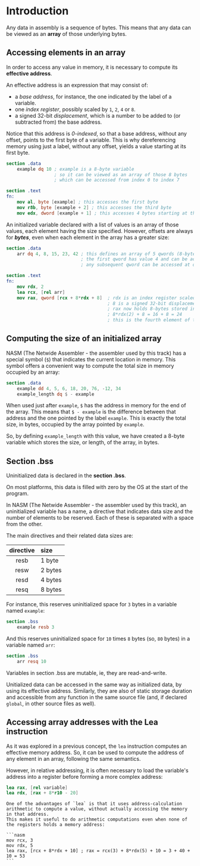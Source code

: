 # Introduction

Any data in assembly is a sequence of bytes.
This means that any data can be viewed as an **array** of those underlying bytes.

## Accessing elements in an array

In order to access any value in memory, it is necessary to compute its **effective address**.

An effective address is an expression that may consist of:

- a _base address_, for instance, the one indicated by the label of a variable.
- one _index register_, possibly scaled by `1`, `2`, `4` or `8`.
- a signed 32-bit _displacement_, which is a number to be added to (or subtracted from) the base address.

Notice that this address is _0-indexed_, so that a base address, without any offset, points to the first byte of a variable.
This is why dereferencing memory using just a label, without any offset, yields a value starting at its first byte.

```nasm
section .data
    example dq 10 ; example is a 8-byte variable
                  ; so it can be viewed as an array of those 8 bytes
                  ; which can be accessed from index 0 to index 7

section .text
fn:
    mov al, byte [example] ; this accesses the first byte
    mov r8b, byte [example + 2] ; this accesses the third byte
    mov edx, dword [example + 1] ; this accesses 4 bytes starting at the second
```

An initialized variable declared with a list of values is an array of those values, each element having the size specified.
However, offsets are always for **_bytes_**, even when each element in the array has a greater size:

```nasm
section .data
    arr dq 4, 8, 15, 23, 42 ; this defines an array of 5 qwords (8-byte elements)
                            ; the first qword has value 4 and can be accessed at [arr] (offset 0)
                            ; any subsequent qword can be accessed at offsets increasing by the size in bytes of each element (8)

section .text
fn:
    mov rdx, 2
    lea rcx, [rel arr]
    mov rax, qword [rcx + 8*rdx + 8]  ; rdx is an index register scaled by 8
                                      ; 8 is a signed 32-bit displacement
                                      ; rax now holds 8-bytes stored in 'arr' starting at offset:
                                      ; 8*rdx(2) + 8 = 16 + 8 = 24
                                      ; this is the fourth element of the array, ie, the element 23
```

## Computing the size of an initialized array

NASM (The Netwide Assembler - the assembler used by this track) has a special symbol (`$`) that indicates the current location in memory.
This symbol offers a convenient way to compute the total size in memory occupied by an array:

```nasm
section .data
    example dd 4, 5, 6, 18, 20, 76, -12, 34
    example_length dq $ - example
```

When used just after `example`, `$` has the address in memory for the end of the array.
This means that `$ - example` is the difference between that address and the one pointed by the label `example`.
This is exactly the total size, in bytes, occupied by the array pointed by `example`.

So, by defining `example_length` with this value, we have created a 8-byte variable which stores the size, or length, of the array, in bytes.

## Section .bss

Uninitialized data is declared in the **section .bss**.

On most platforms, this data is filled with zero by the OS at the start of the program.

In NASM (The Netwide Assembler - the assembler used by this track), an uninitialized variable has a name, a directive that indicates data size and the number of elements to be reserved.
Each of these is separated with a space from the other.

The main directives and their related data sizes are:

| directive | size    |
|:---------:|:--------|
| resb      | 1 byte  |
| resw      | 2 bytes |
| resd      | 4 bytes |
| resq      | 8 bytes |

For instance, this reserves uninitialized space for `3` bytes in a variable named `example`:

```nasm
section .bss
    example resb 3
```

And this reserves uninitialized space for `10` times `8` bytes (so, `80` bytes) in a variable named `arr`:

```nasm
section .bss
    arr resq 10
```

Variables in section .bss are mutable, ie, they are read-and-write.

Unitialized data can be accessed in the same way as initialized data, by using its effective address.
Similarly, they are also of static storage duration and accessible from any function in the same source file (and, if declared `global`, in other source files as well).

## Accessing array addresses with the Lea instruction

As it was explored in a previous concept, the `lea` instruction computes an effective memory address.
So, it can be used to compute the address of any element in an array, following the same semantics.

However, in relative addressing, it is often necessary to load the variable's address into a register before forming a more complex address:

```nasm
lea rax, [rel variable]
lea rdx, [rax + 8*r10 - 20]
```

~~~~exercism/note
One of the advantages of `lea` is that it uses address-calculation arithmetic to compute a value, without actually accessing the memory in that address.
This makes it useful to do arithmetic computations even when none of the registers holds a memory address:

```nasm
mov rcx, 3
mov rdx, 5
lea rax, [rcx + 8*rdx + 10] ; rax = rcx(3) + 8*rdx(5) + 10 = 3 + 40 + 10 = 53
```
~~~~
